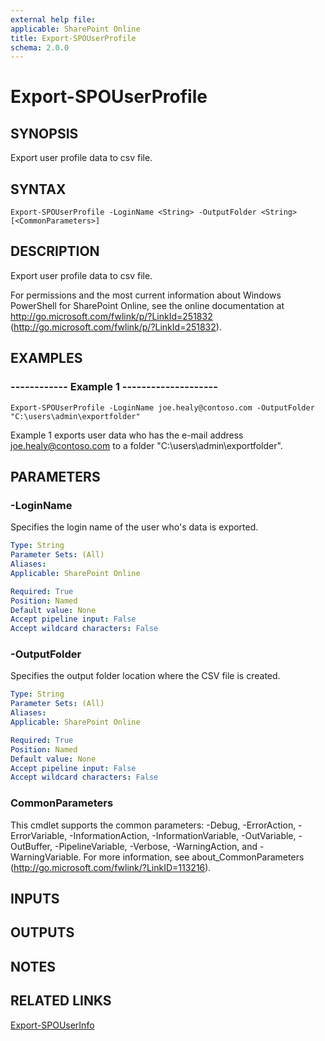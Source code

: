 ```yaml
---
external help file: 
applicable: SharePoint Online
title: Export-SPOUserProfile
schema: 2.0.0
---
```


# Export-SPOUserProfile

## SYNOPSIS
Export user profile data to csv file.

## SYNTAX

```
Export-SPOUserProfile -LoginName <String> -OutputFolder <String> [<CommonParameters>]
```

## DESCRIPTION
Export user profile data to csv file.

For permissions and the most current information about Windows PowerShell for SharePoint Online, see the online documentation at http://go.microsoft.com/fwlink/p/?LinkId=251832 (http://go.microsoft.com/fwlink/p/?LinkId=251832).

## EXAMPLES

###   ------------ Example 1 --------------------
```
Export-SPOUserProfile -LoginName joe.healy@contoso.com -OutputFolder "C:\users\admin\exportfolder"
```
Example 1 exports user data who has the e-mail address joe.healy@contoso.com to a folder "C:\users\admin\exportfolder".

## PARAMETERS

### -LoginName
Specifies the login name of the user who's data is exported.

```yaml
Type: String
Parameter Sets: (All)
Aliases: 
Applicable: SharePoint Online

Required: True
Position: Named
Default value: None
Accept pipeline input: False
Accept wildcard characters: False
```

### -OutputFolder
Specifies the output folder location where the CSV file is created.

```yaml
Type: String
Parameter Sets: (All)
Aliases: 
Applicable: SharePoint Online

Required: True
Position: Named
Default value: None
Accept pipeline input: False
Accept wildcard characters: False
```

### CommonParameters
This cmdlet supports the common parameters: -Debug, -ErrorAction, -ErrorVariable, -InformationAction, -InformationVariable, -OutVariable, -OutBuffer, -PipelineVariable, -Verbose, -WarningAction, and -WarningVariable. For more information, see about_CommonParameters (http://go.microsoft.com/fwlink/?LinkID=113216).

## INPUTS

## OUTPUTS

## NOTES

## RELATED LINKS

[Export-SPOUserInfo](Export-SPOUserInfo.md)
